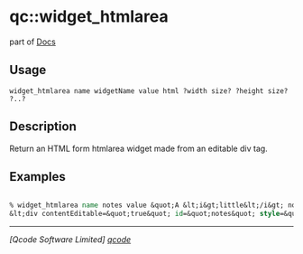 qc::widget_htmlarea
===================

part of [Docs](.)

Usage
-----
`
	widget_htmlarea name widgetName value html ?width size? ?height size? ?..?
    `

Description
-----------
Return an HTML form htmlarea widget made from an editable div tag.

Examples
--------
```tcl

% widget_htmlarea name notes value &quot;A &lt;i&gt;little&lt;/i&gt; note.&quot;
&lt;div contentEditable=&quot;true&quot; id=&quot;notes&quot; style=&quot;width:160px;height:100px&quot; value=&quot;A &amp;lt;i&amp;gt;little&amp;lt;/i&amp;gt; note.&quot; name=&quot;notes&quot; class=&quot;db-form-html-area&quot;&gt;A &lt;i&gt;little&lt;/i&gt; note.&lt;/div&gt;

```

----------------------------------
*[Qcode Software Limited] [qcode]*

[qcode]: www.qcode.co.uk "Qcode Software"